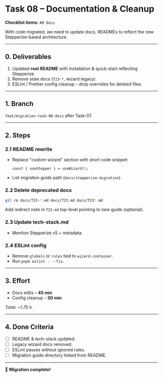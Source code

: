 # Task 08 – Documentation & Cleanup

**Checklist items:** `#8 Docs`

With code migrated, we need to update docs, READMEs to reflect the new Stepperize-based architecture.

---

## 0. Deliverables
1. Updated **root README** with installation & quick-start reflecting Stepperize.
2. Remove stale docs (`T23-*`, wizard legacy)
3. ESLint / Prettier config cleanup – drop overrides for deleted files.

---

## 1. Branch
`feat/migration-task-08-docs`  after Task-07.

---

## 2. Steps
### 2.1 README rewrite
* Replace "custom wizard" section with short code snippet:
  ```tsx
  const { useStepper } = useWizard();
  ```
* List migration guide path (`docs/stepperize-migration`).

### 2.2 Delete deprecated docs
```bash
git rm docs/T23-*.md docs/T23.md docs/T23*.md
```
Add redirect note in `T23.md` top-level pointing to new guide (optional).

### 2.3 Update tech-stack.md
* Mention Stepperize v5 + metadata.

### 2.4 ESLint config
* Remove `globals` or `rules` tied to `wizard-container`.
* Run `pnpm eslint . --fix`.

---

## 3. Effort
* Docs edits – **45 min**
* Config cleanup – **30 min**

_Total: ~1.75 h._

---

## 4. Done Criteria
- [ ] README & tech-stack updated.
- [ ] Legacy wizard docs removed.
- [ ] ESLint passes without ignored rules.
- [ ] Migration guide directory linked from README.

---

🎉 **Migration complete!** 